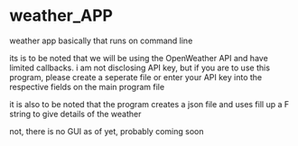 # weather_APP
 weather app basically that runs on command line

its is to be noted that we will be using the OpenWeather API and have limited callbacks. i am not disclosing API key, but if you are to use this program, please create a seperate file or enter your API key into the respective fields on the main program file

it is also to be noted that the program creates a json file and uses fill up a F string to give details of the weather

not, there is no GUI as of yet, probably coming soon 
